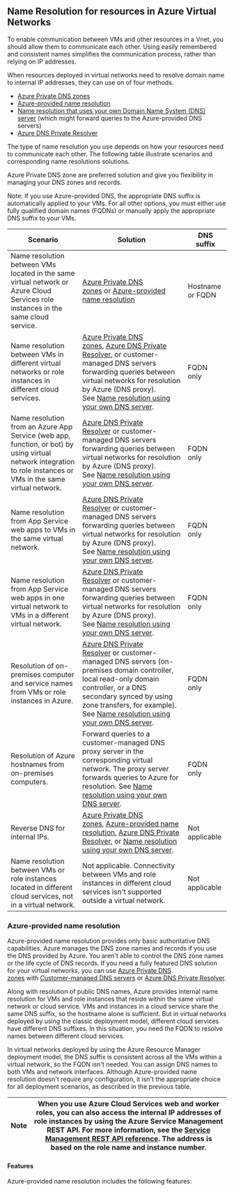 
## Name Resolution for resources in Azure Virtual Networks

To enable communication between VMs and other resources in a Vnet, you should allow them to communicate each other. Using easily remembered and consistent names simplifies the communication process, rather than relying on IP addresses.  

When resources deployed in virtual networks need to resolve domain name to internal IP addresses, they can use on of four methods. 

- [Azure Private DNS zones](https://learn.microsoft.com/en-us/azure/dns/private-dns-overview)
- [Azure-provided name resolution](https://learn.microsoft.com/en-us/azure/virtual-network/virtual-networks-name-resolution-for-vms-and-role-instances?tabs=redhat#azure-provided-name-resolution)
- [Name resolution that uses your own Domain Name System (DNS) server](https://learn.microsoft.com/en-us/azure/virtual-network/virtual-networks-name-resolution-for-vms-and-role-instances?tabs=redhat#name-resolution-that-uses-your-own-dns-server) (which might forward queries to the Azure-provided DNS servers)
- [Azure DNS Private Resolver](https://learn.microsoft.com/en-us/azure/dns/dns-private-resolver-overview)

The type of name resolution you use depends on how your resources need to communicate each other. The following table illustrate scenarios and corresponding name resolutions solutions. 

Azure Private DNS zone are preferred solution and give you flexibility in managing your DNS zones and records. 

Note: If you use Azure-provided DNS, the appropriate DNS suffix is automatically applied to your VMs. For all other options, you must either use fully qualified domain names (FQDNs) or manually apply the appropriate DNS suffix to your VMs.

|Scenario|Solution|DNS suffix|
|---|---|---|
|Name resolution between VMs located in the same virtual network or Azure Cloud Services role instances in the same cloud service.|[Azure Private DNS zones](https://learn.microsoft.com/en-us/azure/dns/private-dns-overview) or [Azure-provided name resolution](https://learn.microsoft.com/en-us/azure/virtual-network/virtual-networks-name-resolution-for-vms-and-role-instances?tabs=redhat#azure-provided-name-resolution)|Hostname or FQDN|
|Name resolution between VMs in different virtual networks or role instances in different cloud services.|[Azure Private DNS zones](https://learn.microsoft.com/en-us/azure/dns/private-dns-overview), [Azure DNS Private Resolver](https://learn.microsoft.com/en-us/azure/dns/dns-private-resolver-overview), or customer-managed DNS servers forwarding queries between virtual networks for resolution by Azure (DNS proxy). See [Name resolution using your own DNS server](https://learn.microsoft.com/en-us/azure/virtual-network/virtual-networks-name-resolution-for-vms-and-role-instances?tabs=redhat#name-resolution-that-uses-your-own-dns-server).|FQDN only|
|Name resolution from an Azure App Service (web app, function, or bot) by using virtual network integration to role instances or VMs in the same virtual network.|[Azure DNS Private Resolver](https://learn.microsoft.com/en-us/azure/dns/dns-private-resolver-overview) or customer-managed DNS servers forwarding queries between virtual networks for resolution by Azure (DNS proxy). See [Name resolution using your own DNS server](https://learn.microsoft.com/en-us/azure/virtual-network/virtual-networks-name-resolution-for-vms-and-role-instances?tabs=redhat#name-resolution-that-uses-your-own-dns-server).|FQDN only|
|Name resolution from App Service web apps to VMs in the same virtual network.|[Azure DNS Private Resolver](https://learn.microsoft.com/en-us/azure/dns/dns-private-resolver-overview) or customer-managed DNS servers forwarding queries between virtual networks for resolution by Azure (DNS proxy). See [Name resolution using your own DNS server](https://learn.microsoft.com/en-us/azure/virtual-network/virtual-networks-name-resolution-for-vms-and-role-instances?tabs=redhat#name-resolution-that-uses-your-own-dns-server).|FQDN only|
|Name resolution from App Service web apps in one virtual network to VMs in a different virtual network.|[Azure DNS Private Resolver](https://learn.microsoft.com/en-us/azure/dns/dns-private-resolver-overview) or customer-managed DNS servers forwarding queries between virtual networks for resolution by Azure (DNS proxy). See [Name resolution using your own DNS server](https://learn.microsoft.com/en-us/azure/virtual-network/virtual-networks-name-resolution-for-vms-and-role-instances?tabs=redhat#name-resolution-that-uses-your-own-dns-server).|FQDN only|
|Resolution of on-premises computer and service names from VMs or role instances in Azure.|[Azure DNS Private Resolver](https://learn.microsoft.com/en-us/azure/dns/dns-private-resolver-overview) or customer-managed DNS servers (on-premises domain controller, local read-only domain controller, or a DNS secondary synced by using zone transfers, for example). See [Name resolution using your own DNS server](https://learn.microsoft.com/en-us/azure/virtual-network/virtual-networks-name-resolution-for-vms-and-role-instances?tabs=redhat#name-resolution-that-uses-your-own-dns-server).|FQDN only|
|Resolution of Azure hostnames from on-premises computers.|Forward queries to a customer-managed DNS proxy server in the corresponding virtual network. The proxy server forwards queries to Azure for resolution. See [Name resolution using your own DNS server](https://learn.microsoft.com/en-us/azure/virtual-network/virtual-networks-name-resolution-for-vms-and-role-instances?tabs=redhat#name-resolution-that-uses-your-own-dns-server).|FQDN only|
|Reverse DNS for internal IPs.|[Azure Private DNS zones](https://learn.microsoft.com/en-us/azure/dns/private-dns-overview), [Azure-provided name resolution](https://learn.microsoft.com/en-us/azure/virtual-network/virtual-networks-name-resolution-for-vms-and-role-instances?tabs=redhat#azure-provided-name-resolution), [Azure DNS Private Resolver](https://learn.microsoft.com/en-us/azure/dns/dns-private-resolver-overview), or [Name resolution using your own DNS server](https://learn.microsoft.com/en-us/azure/virtual-network/virtual-networks-name-resolution-for-vms-and-role-instances?tabs=redhat#name-resolution-that-uses-your-own-dns-server).|Not applicable|
|Name resolution between VMs or role instances located in different cloud services, not in a virtual network.|Not applicable. Connectivity between VMs and role instances in different cloud services isn't supported outside a virtual network.|Not applicable|
### Azure-provided name resolution

Azure-provided name resolution provides only basic authoritative DNS capabilities. Azure manages the DNS zone names and records if you use the DNS provided by Azure. You aren't able to control the DNS zone names or the life cycle of DNS records. If you need a fully featured DNS solution for your virtual networks, you can use [Azure Private DNS zones](https://learn.microsoft.com/en-us/azure/dns/private-dns-overview) with [Customer-managed DNS servers](https://learn.microsoft.com/en-us/azure/virtual-network/virtual-networks-name-resolution-for-vms-and-role-instances?tabs=redhat#name-resolution-that-uses-your-own-dns-server) or [Azure DNS Private Resolver](https://learn.microsoft.com/en-us/azure/dns/dns-private-resolver-overview).

Along with resolution of public DNS names, Azure provides internal name resolution for VMs and role instances that reside within the same virtual network or cloud service. VMs and instances in a cloud service share the same DNS suffix, so the hostname alone is sufficient. But in virtual networks deployed by using the classic deployment model, different cloud services have different DNS suffixes. In this situation, you need the FQDN to resolve names between different cloud services.

In virtual networks deployed by using the Azure Resource Manager deployment model, the DNS suffix is consistent across all the VMs within a virtual network, so the FQDN isn't needed. You can assign DNS names to both VMs and network interfaces. Although Azure-provided name resolution doesn't require any configuration, it isn't the appropriate choice for all deployment scenarios, as described in the previous table.


| Note | When you use Azure Cloud Services web and worker roles, you can also access the internal IP addresses of role instances by using the Azure Service Management REST API. For more information, see the [Service Management REST API reference](https://learn.microsoft.com/en-us/previous-versions/azure/ee460799\(v=azure.100\)). The address is based on the role name and instance number. |
| ---- | -------------------------------------------------------------------------------------------------------------------------------------------------------------------------------------------------------------------------------------------------------------------------------------------------------------------------------------------------------------------------------------------- |

#### Features

Azure-provided name resolution includes the following features:



